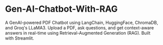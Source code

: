 # Gen-AI-Chatbot-With-RAG
A GenAI-powered PDF Chatbot using LangChain, HuggingFace, ChromaDB, and Groq's LLaMA3. Upload a PDF, ask questions, and get context-aware answers in real-time using Retrieval-Augmented Generation (RAG). Built with Streamlit.
